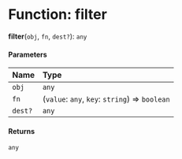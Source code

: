 # Function: filter

**filter**(`obj`, `fn`, `dest?`): `any`

#### Parameters

| Name | Type |
| :------ | :------ |
| `obj` | `any` |
| `fn` | (`value`: `any`, `key`: `string`) => `boolean` |
| `dest?` | `any` |

#### Returns

`any`
